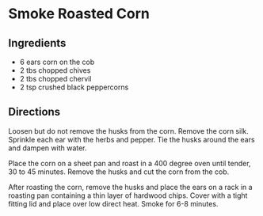 # Smoke Roasted Corn 

<!-- BEGIN content -->

## Ingredients

- 6 ears corn on the cob
- 2 tbs chopped chives
- 2 tbs chopped chervil
- 2 tsp crushed black peppercorns

## Directions

Loosen but do not remove the husks from the corn. Remove the corn silk. Sprinkle each ear with the herbs and pepper. Tie the husks around the ears and dampen with water.  
  
 Place the corn on a sheet pan and roast in a 400 degree oven until tender, 30 to 45 minutes. Remove the husks and cut the corn from the cob.  
  
 After roasting the corn, remove the husks and place the ears on a rack in a roasting pan containing a thin layer of hardwood chips. Cover with a tight fitting lid and place over low direct heat. Smoke for 6-8 minutes.

<!-- END content -->


